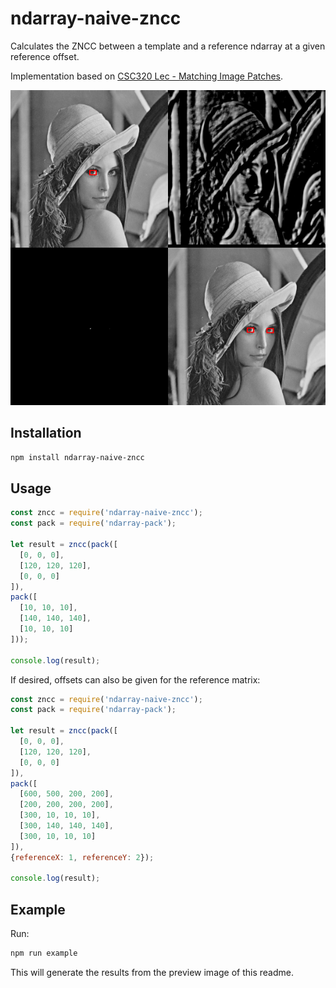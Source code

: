 # ndarray-naive-zncc
Calculates the ZNCC between a template and a reference ndarray at a given reference offset.

Implementation based on [CSC320 Lec - Matching Image Patches](http://www.cs.toronto.edu/~guerzhoy/320/lec/patches_filters.pdf).

![Preview](https://raw.githubusercontent.com/cpetrov/ndarray-naive-zncc/master/preview.png)

## Installation

```sh
npm install ndarray-naive-zncc
```

## Usage

```js
const zncc = require('ndarray-naive-zncc');
const pack = require('ndarray-pack');

let result = zncc(pack([
  [0, 0, 0],
  [120, 120, 120],
  [0, 0, 0]
]),
pack([
  [10, 10, 10],
  [140, 140, 140],
  [10, 10, 10]
]));

console.log(result);
```

If desired, offsets can also be given for the reference matrix:

```js
const zncc = require('ndarray-naive-zncc');
const pack = require('ndarray-pack');

let result = zncc(pack([
  [0, 0, 0],
  [120, 120, 120],
  [0, 0, 0]
]),
pack([
  [600, 500, 200, 200],
  [200, 200, 200, 200],
  [300, 10, 10, 10],
  [300, 140, 140, 140],
  [300, 10, 10, 10]
]),
{referenceX: 1, referenceY: 2});

console.log(result);
```

## Example
Run:

```js
npm run example
```

This will generate the results from the preview image of this readme.